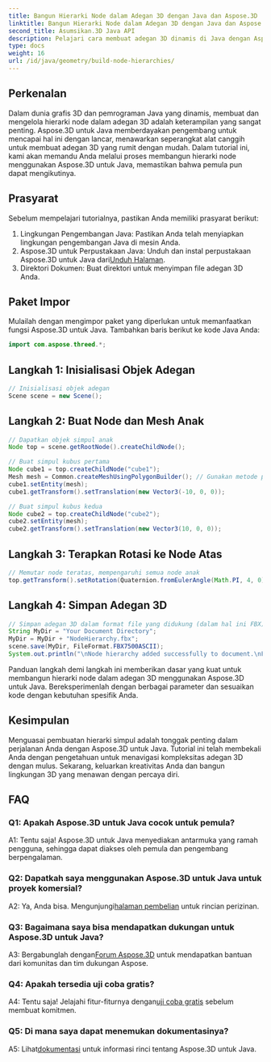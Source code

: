 ```yaml
---
title: Bangun Hierarki Node dalam Adegan 3D dengan Java dan Aspose.3D
linktitle: Bangun Hierarki Node dalam Adegan 3D dengan Java dan Aspose.3D
second_title: Asumsikan.3D Java API
description: Pelajari cara membuat adegan 3D dinamis di Java dengan Aspose.3D. Buat hierarki node dengan mudah dan tingkatkan permainan grafis 3D Anda.
type: docs
weight: 16
url: /id/java/geometry/build-node-hierarchies/
---
```

## Perkenalan

Dalam dunia grafis 3D dan pemrograman Java yang dinamis, membuat dan mengelola hierarki node dalam adegan 3D adalah keterampilan yang sangat penting. Aspose.3D untuk Java memberdayakan pengembang untuk mencapai hal ini dengan lancar, menawarkan seperangkat alat canggih untuk membuat adegan 3D yang rumit dengan mudah. Dalam tutorial ini, kami akan memandu Anda melalui proses membangun hierarki node menggunakan Aspose.3D untuk Java, memastikan bahwa pemula pun dapat mengikutinya.

## Prasyarat

Sebelum mempelajari tutorialnya, pastikan Anda memiliki prasyarat berikut:

1. Lingkungan Pengembangan Java: Pastikan Anda telah menyiapkan lingkungan pengembangan Java di mesin Anda.
2.  Aspose.3D untuk Perpustakaan Java: Unduh dan instal perpustakaan Aspose.3D untuk Java dari[Unduh Halaman](https://releases.aspose.com/3d/java/).
3. Direktori Dokumen: Buat direktori untuk menyimpan file adegan 3D Anda.

## Paket Impor

Mulailah dengan mengimpor paket yang diperlukan untuk memanfaatkan fungsi Aspose.3D untuk Java. Tambahkan baris berikut ke kode Java Anda:

```java
import com.aspose.threed.*;

```

## Langkah 1: Inisialisasi Objek Adegan

```java
// Inisialisasi objek adegan
Scene scene = new Scene();
```

## Langkah 2: Buat Node dan Mesh Anak

```java
// Dapatkan objek simpul anak
Node top = scene.getRootNode().createChildNode();

// Buat simpul kubus pertama
Node cube1 = top.createChildNode("cube1");
Mesh mesh = Common.createMeshUsingPolygonBuilder(); // Gunakan metode pembuatan mesh Anda
cube1.setEntity(mesh);
cube1.getTransform().setTranslation(new Vector3(-10, 0, 0));

// Buat simpul kubus kedua
Node cube2 = top.createChildNode("cube2");
cube2.setEntity(mesh);
cube2.getTransform().setTranslation(new Vector3(10, 0, 0));
```

## Langkah 3: Terapkan Rotasi ke Node Atas

```java
// Memutar node teratas, mempengaruhi semua node anak
top.getTransform().setRotation(Quaternion.fromEulerAngle(Math.PI, 4, 0));
```

## Langkah 4: Simpan Adegan 3D

```java
// Simpan adegan 3D dalam format file yang didukung (dalam hal ini FBX)
String MyDir = "Your Document Directory";
MyDir = MyDir + "NodeHierarchy.fbx";
scene.save(MyDir, FileFormat.FBX7500ASCII);
System.out.println("\nNode hierarchy added successfully to document.\nFile saved at " + MyDir);
```

Panduan langkah demi langkah ini memberikan dasar yang kuat untuk membangun hierarki node dalam adegan 3D menggunakan Aspose.3D untuk Java. Bereksperimenlah dengan berbagai parameter dan sesuaikan kode dengan kebutuhan spesifik Anda.

## Kesimpulan

Menguasai pembuatan hierarki simpul adalah tonggak penting dalam perjalanan Anda dengan Aspose.3D untuk Java. Tutorial ini telah membekali Anda dengan pengetahuan untuk menavigasi kompleksitas adegan 3D dengan mulus. Sekarang, keluarkan kreativitas Anda dan bangun lingkungan 3D yang menawan dengan percaya diri.

## FAQ

### Q1: Apakah Aspose.3D untuk Java cocok untuk pemula?

A1: Tentu saja! Aspose.3D untuk Java menyediakan antarmuka yang ramah pengguna, sehingga dapat diakses oleh pemula dan pengembang berpengalaman.

### Q2: Dapatkah saya menggunakan Aspose.3D untuk Java untuk proyek komersial?

 A2: Ya, Anda bisa. Mengunjungi[halaman pembelian](https://purchase.aspose.com/buy) untuk rincian perizinan.

### Q3: Bagaimana saya bisa mendapatkan dukungan untuk Aspose.3D untuk Java?

 A3: Bergabunglah dengan[Forum Aspose.3D](https://forum.aspose.com/c/3d/18) untuk mendapatkan bantuan dari komunitas dan tim dukungan Aspose.

### Q4: Apakah tersedia uji coba gratis?

 A4: Tentu saja! Jelajahi fitur-fiturnya dengan[uji coba gratis](https://releases.aspose.com/) sebelum membuat komitmen.

### Q5: Di mana saya dapat menemukan dokumentasinya?

 A5: Lihat[dokumentasi](https://reference.aspose.com/3d/java/) untuk informasi rinci tentang Aspose.3D untuk Java.